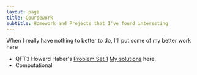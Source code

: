 ```yaml
---
layout: page
title: Coursework
subtitle: Homework and Projects that I've found interesting
---
```


When I really have nothing to better to do, I'll put some of my better work here

- QFT3
Howard Haber's [Problem Set 1](http://scipp.ucsc.edu/~haber/ph222/qftiii20_1.pdf)
[My solutions](https://nolansmyth.github.io/assets/QFT3_HW1.pdf) here.
- Computational


